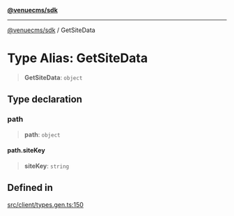 [**@venuecms/sdk**](../README.md)

***

[@venuecms/sdk](../README.md) / GetSiteData

# Type Alias: GetSiteData

> **GetSiteData**: `object`

## Type declaration

### path

> **path**: `object`

#### path.siteKey

> **siteKey**: `string`

## Defined in

[src/client/types.gen.ts:150](https://github.com/venuecms/sdk/blob/9f424838248e075a67e07d707346eff5c77f61ea/src/client/types.gen.ts#L150)
